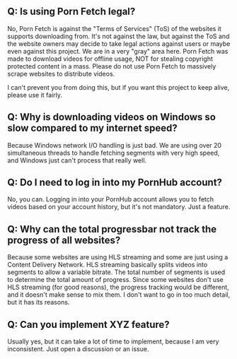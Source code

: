 ## Q: Is using Porn Fetch legal?
No, Porn Fetch is against the "Terms of Services" (ToS) of the websites it supports downloading from. It's not against the law,
but against the ToS and the website owners may decide to take legal actions against users or maybe even against this project.
We are in a very "gray" area here. Porn Fetch was made to download videos for offline usage, NOT for stealing copyright protected content
in a mass. Please do not use Porn Fetch to massively scrape websites to distribute videos.

I can't prevent you from doing this, but if you want this project to keep alive, please use it fairly.

## Q: Why is downloading videos on Windows so slow compared to my internet speed?
Because Windows network I/O handling is just bad. We are using over 20 simultaneous threads to handle fetching segments
with very high speed, and Windows just can't process that really well.

## Q: Do I need to log in into my PornHub account?
No, you can. Logging in into your PornHub account allows you to fetch videos based on your account history, but it's not
mandatory. Just a feature.

## Q: Why can the total progressbar not track the progress of all websites?
Because some websites are using HLS streaming and some are just using a Content Delivery Network. HLS streaming basically
splits videos into segments to allow a variable bitrate. The total number of segments is used to determine the total amount
of progress. Since some websites don't use HLS streaming (for good reasons), the progress tracking would be different, and it doesn't
make sense to mix them. I don't want to go in too much detail, but it has its reasons.

## Q: Can you implement XYZ feature?
Usually yes, but it can take a lot of time to implement, because I am very inconsistent. Just open a discussion
or an issue.